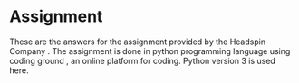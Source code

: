 # Assignment
 
These are the answers for the assignment provided by the Headspin Company .
The assignment is done in python programming language using coding ground , an online platform for coding.
Python version 3 is used here. 
